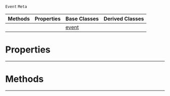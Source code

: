  `Event` `Meta`



|Methods|Properties|Base Classes|Derived Classes|
|---|---|---|---|
| | |[event](https://github.com/PlasmaEngine/PlasmaDocs/tree/master/docs/C%2B%2B/code_reference/class_reference/event.markdown)| |


 #  Properties


---  
 #  Methods


---  
 

 